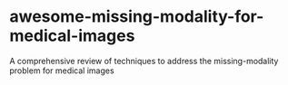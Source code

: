# awesome-missing-modality-for-medical-images
A comprehensive review of techniques to address the missing-modality problem for medical images
